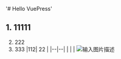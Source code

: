 '# Hello VuePress' 

## 1. 11111

 2. 222
 3. 333
|112| 22 |
|--|--|
|  |  |
![输入图片描述](README_md_files%5CSecurityAndMaintenance_Alert.png?v=1&type=image)


